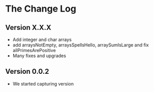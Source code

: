 # The Change Log

## Version X.X.X

- Add integer and char arrays
- add arraysNotEmpty, arraysSpellsHello, arraySumIsLarge and fix allPrimesArePositive
- Many fixes and upgrades

## Version 0.0.2

- We started capturing version
